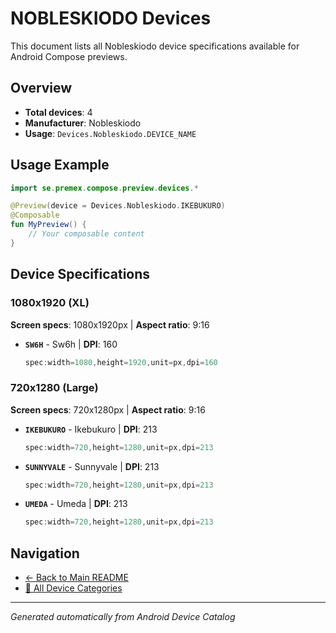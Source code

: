 # NOBLESKIODO Devices

This document lists all Nobleskiodo device specifications available for Android Compose previews.

## Overview

- **Total devices**: 4
- **Manufacturer**: Nobleskiodo
- **Usage**: `Devices.Nobleskiodo.DEVICE_NAME`

## Usage Example

```kotlin
import se.premex.compose.preview.devices.*

@Preview(device = Devices.Nobleskiodo.IKEBUKURO)
@Composable
fun MyPreview() {
    // Your composable content
}
```

## Device Specifications

### 1080x1920 (XL)

**Screen specs**: 1080x1920px | **Aspect ratio**: 9:16

- **`SW6H`** - Sw6h | **DPI**: 160
  ```kotlin
  spec:width=1080,height=1920,unit=px,dpi=160
  ```

### 720x1280 (Large)

**Screen specs**: 720x1280px | **Aspect ratio**: 9:16

- **`IKEBUKURO`** - Ikebukuro | **DPI**: 213
  ```kotlin
  spec:width=720,height=1280,unit=px,dpi=213
  ```

- **`SUNNYVALE`** - Sunnyvale | **DPI**: 213
  ```kotlin
  spec:width=720,height=1280,unit=px,dpi=213
  ```

- **`UMEDA`** - Umeda | **DPI**: 213
  ```kotlin
  spec:width=720,height=1280,unit=px,dpi=213
  ```

## Navigation

- [← Back to Main README](../../README.md)
- [📱 All Device Categories](../README.md)

---
*Generated automatically from Android Device Catalog*
